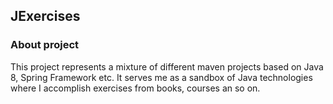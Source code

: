 ## JExercises
### About project
This project represents a mixture of different maven projects based on Java 8, Spring Framework etc. It serves me as a sandbox of Java technologies where I accomplish exercises from books, courses an so on.
